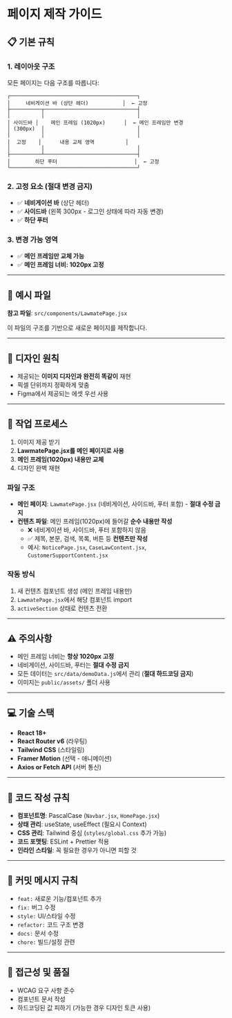 # 페이지 제작 가이드

## 📋 기본 규칙

### 1. 레이아웃 구조
모든 페이지는 다음 구조를 따릅니다:

```
┌─────────────────────────────────────────┐
│     네비게이션 바 (상단 헤더)           │  ← 고정
├──────────┬──────────────────────────────┤
│          │                              │
│ 사이드바 │    메인 프레임 (1020px)      │  ← 메인 프레임만 변경
│ (300px)  │                              │
│          │                              │
│  고정    │      내용 교체 영역          │
│          │                              │
├──────────┴──────────────────────────────┤
│        하단 푸터                         │  ← 고정
└─────────────────────────────────────────┘
```

### 2. 고정 요소 (절대 변경 금지)
- ✅ **네비게이션 바** (상단 헤더)
- ✅ **사이드바** (왼쪽 300px - 로그인 상태에 따라 자동 변경)
- ✅ **하단 푸터**

### 3. 변경 가능 영역
- ✅ **메인 프레임만 교체 가능**
- ✅ **메인 프레임 너비: 1020px 고정**

---

## 📁 예시 파일
**참고 파일**: `src/components/LawmatePage.jsx`

이 파일의 구조를 기반으로 새로운 페이지를 제작합니다.

---

## 🎨 디자인 원칙
- 제공되는 **이미지 디자인과 완전히 똑같이** 재현
- 픽셀 단위까지 정확하게 맞춤
- Figma에서 제공되는 에셋 우선 사용

---

## 📝 작업 프로세스

1. 이미지 제공 받기
2. **LawmatePage.jsx를 메인 페이지로 사용**
3. **메인 프레임(1020px) 내용만 교체**
4. 디자인 완벽 재현

### 파일 구조
- **메인 페이지**: `LawmatePage.jsx` (네비게이션, 사이드바, 푸터 포함) - **절대 수정 금지**
- **컨텐츠 파일**: 메인 프레임(1020px)에 들어갈 **순수 내용만 작성**
  - ❌ 네비게이션 바, 사이드바, 푸터 포함하지 않음
  - ✅ 제목, 본문, 검색, 목록, 버튼 등 **컨텐츠만 작성**
  - 예시: `NoticePage.jsx`, `CaseLawContent.jsx`, `CustomerSupportContent.jsx`

### 작동 방식
1. 새 컨텐츠 컴포넌트 생성 (메인 프레임 내용만)
2. `LawmatePage.jsx`에서 해당 컴포넌트 import
3. `activeSection` 상태로 컨텐츠 전환

---

## ⚠️ 주의사항
- 메인 프레임 너비는 **항상 1020px 고정**
- 네비게이션, 사이드바, 푸터는 **절대 수정 금지**
- 모든 데이터는 `src/data/demoData.js`에서 관리 (**절대 하드코딩 금지**)
- 이미지는 `public/assets/` 폴더 사용

---

## 💻 기술 스택
- **React 18+**
- **React Router v6** (라우팅)
- **Tailwind CSS** (스타일링)
- **Framer Motion** (선택 - 애니메이션)
- **Axios or Fetch API** (서버 통신)

---

## 📐 코드 작성 규칙
- **컴포넌트명**: PascalCase (`Navbar.jsx`, `HomePage.jsx`)
- **상태 관리**: useState, useEffect (필요시 Context)
- **CSS 관리**: Tailwind 중심 (`styles/global.css` 추가 가능)
- **코드 포맷팅**: ESLint + Prettier 적용
- **인라인 스타일**: 꼭 필요한 경우가 아니면 피할 것

---

## 🔄 커밋 메시지 규칙
- `feat:` 새로운 기능/컴포넌트 추가
- `fix:` 버그 수정
- `style:` UI/스타일 수정
- `refactor:` 코드 구조 변경
- `docs:` 문서 수정
- `chore:` 빌드/설정 관련

---

## 🎯 접근성 및 품질
- WCAG 요구 사항 준수
- 컴포넌트 문서 작성
- 하드코딩된 값 피하기 (가능한 경우 디자인 토큰 사용)
